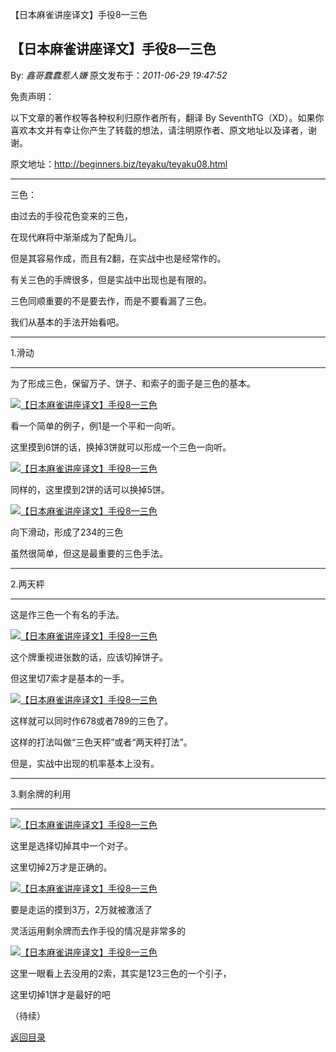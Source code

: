 【日本麻雀讲座译文】手役8—三色
## 【日本麻雀讲座译文】手役8—三色

By: *鑫哥蠢蠢惹人嫌* 原文发布于：*2011-06-29 19:47:52*

免责声明：

以下文章的著作权等各种权利归原作者所有，翻译 By
SeventhTG（XD）。如果你喜欢本文并有幸让你产生了转载的想法，请注明原作者、原文地址以及译者，谢谢。

原文地址：http://beginners.biz/teyaku/teyaku08.html

------------------------------------------------------------------------------------

三色：

由过去的手役花色变来的三色，

在现代麻将中渐渐成为了配角儿。

但是其容易作成，而且有2翻，在实战中也是经常作的。

有关三色的手牌很多，但是实战中出现也是有限的。

三色同顺重要的不是要去作，而是不要看漏了三色。

我们从基本的手法开始看吧。

------------------------------------------------------------------------------------

1.滑动

------------------------------------------------------------------------------------

为了形成三色，保留万子、饼子、和索子的面子是三色的基本。

[![【日本麻雀讲座译文】手役8&mdash;三色](http://s12.sinaimg.cn/middle/7f78b76fxa6d88f46828b&amp;690)](http://photo.blog.sina.com.cn/showpic.html#blogid=7f78b76f0100t8a7&url=http://s12.sinaimg.cn/orignal/7f78b76fxa6d88f46828b)

看一个简单的例子，例1是一个平和一向听。

这里摸到6饼的话，换掉3饼就可以形成一个三色一向听。

[![【日本麻雀讲座译文】手役8&mdash;三色](http://s10.sinaimg.cn/middle/7f78b76fxa6d893175e29&amp;690)](http://photo.blog.sina.com.cn/showpic.html#blogid=7f78b76f0100t8a7&url=http://s10.sinaimg.cn/orignal/7f78b76fxa6d893175e29)

同样的，这里摸到2饼的话可以换掉5饼。

[![【日本麻雀讲座译文】手役8&mdash;三色](http://s16.sinaimg.cn/middle/7f78b76fxa6d896ac395f&amp;690)](http://photo.blog.sina.com.cn/showpic.html#blogid=7f78b76f0100t8a7&url=http://s16.sinaimg.cn/orignal/7f78b76fxa6d896ac395f)

向下滑动，形成了234的三色

虽然很简单，但这是最重要的三色手法。

------------------------------------------------------------------------------------

2.两天枰

------------------------------------------------------------------------------------

这是作三色一个有名的手法。

[![【日本麻雀讲座译文】手役8&mdash;三色](http://s7.sinaimg.cn/middle/7f78b76fx7715a946ab56&amp;690)](http://photo.blog.sina.com.cn/showpic.html#blogid=7f78b76f0100t8a7&url=http://s7.sinaimg.cn/orignal/7f78b76fx7715a946ab56)

这个牌重视进张数的话，应该切掉饼子。

但这里切7索才是基本的一手。

[![【日本麻雀讲座译文】手役8&mdash;三色](http://s7.sinaimg.cn/middle/7f78b76fxa6d89f8a6b66&amp;690)](http://photo.blog.sina.com.cn/showpic.html#blogid=7f78b76f0100t8a7&url=http://s7.sinaimg.cn/orignal/7f78b76fxa6d89f8a6b66)

这样就可以同时作678或者789的三色了。

这样的打法叫做“三色天枰”或者“两天枰打法”。

但是，实战中出现的机率基本上没有。

------------------------------------------------------------------------------------

3.剩余牌的利用

------------------------------------------------------------------------------------

[![【日本麻雀讲座译文】手役8&mdash;三色](http://s4.sinaimg.cn/middle/7f78b76fxa6d8b512e853&amp;690)](http://photo.blog.sina.com.cn/showpic.html#blogid=7f78b76f0100t8a7&url=http://s4.sinaimg.cn/orignal/7f78b76fxa6d8b512e853)

这里是选择切掉其中一个对子。

这里切掉2万才是正确的。

[![【日本麻雀讲座译文】手役8&mdash;三色](http://s3.sinaimg.cn/middle/7f78b76fxa6d8b7d7b9e2&amp;690)](http://photo.blog.sina.com.cn/showpic.html#blogid=7f78b76f0100t8a7&url=http://s3.sinaimg.cn/orignal/7f78b76fxa6d8b7d7b9e2)

要是走运的摸到3万，2万就被激活了

灵活运用剩余牌而去作手役的情况是非常多的

[![【日本麻雀讲座译文】手役8&mdash;三色](http://s1.sinaimg.cn/middle/7f78b76fx7715adb63a80&amp;690)](http://photo.blog.sina.com.cn/showpic.html#blogid=7f78b76f0100t8a7&url=http://s1.sinaimg.cn/orignal/7f78b76fx7715adb63a80)

这里一眼看上去没用的2索，其实是123三色的一个引子，

这里切掉1饼才是最好的吧

（待续）

[返回目录](index.html)
